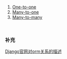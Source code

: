 1. [One-to-one](./OneToOne.md)  
2. [Many-to-one](./ManyToOne.md)   
3. [Many-to-many](./ManyToMany.md)   


&nbsp;  
### 补充
[Django官网对orm关系的描述](https://docs.djangoproject.com/en/3.2/topics/db/examples/)  
